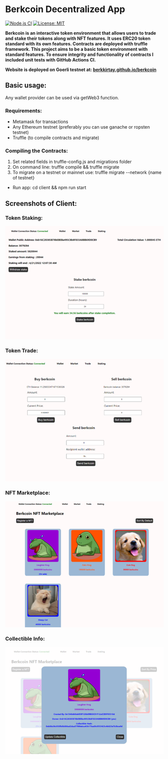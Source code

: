 # Berkcoin Decentralized App 
[![Node.js CI](https://github.com/berkkirtay/berkcoin/actions/workflows/berkcoin_tests.yml/badge.svg)](https://github.com/berkkirtay/berkcoin/actions/workflows/berkcoin_tests.yml)
[![License: MIT](https://img.shields.io/badge/License-MIT-yellow.svg)](https://opensource.org/licenses/MIT)

**Berkcoin is an interactive token environment that allows users to trade and stake their tokens along with NFT features.
It uses ERC20 token standard with its own features. Contracts are deployed with truffle framework.
This project aims to be a basic token environment with standard features. 
To ensure integrity and functionality of contracts I included unit tests with GitHub Actions CI.**

**Website is deployed on Goerli testnet at: [berkkirtay.github.io/berkcoin](https://berkkirtay.github.io/berkcoin)**

## Basic usage:
Any wallet provider can be used via getWeb3 function.

### Requirements:
- Metamask for transactions
- Any Ethereum testnet (preferably you can use ganache or ropsten testnet)
- Truffle (to compile contracts and migrate)

### Compiling the Contracts:
1. Set related fields in truffle-config.js and migrations folder
2. On command line: truffle compile && truffle migrate
3. To migrate on a testnet or mainnet use: truffle migrate --network {name of testnet}

- Run app:
cd client && npm run start

## Screenshots of Client:

### Token Staking: 

![Enc1](https://raw.githubusercontent.com/berkkirtay/berkcoin/main/examples/Staking.PNG)

### Token Trade: 

![Enc1](https://raw.githubusercontent.com/berkkirtay/berkcoin/main/examples/Trade.PNG)

### NFT Marketplace: 

![Enc1](https://raw.githubusercontent.com/berkkirtay/berkcoin/main/examples/NFTMarketplace.PNG)

### Collectible Info: 

![Enc1](https://raw.githubusercontent.com/berkkirtay/berkcoin/main/examples/CollectibleInfo.PNG)
